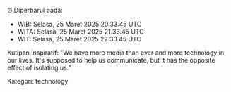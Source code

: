 ⏰ Diperbarui pada:
- WIB: Selasa, 25 Maret 2025 20.33.45 UTC
- WITA: Selasa, 25 Maret 2025 21.33.45 UTC
- WIT: Selasa, 25 Maret 2025 22.33.45 UTC

Kutipan Inspiratif:
"We have more media than ever and more technology in our lives. It's supposed to help us communicate, but it has the opposite effect of isolating us."


Kategori: technology


